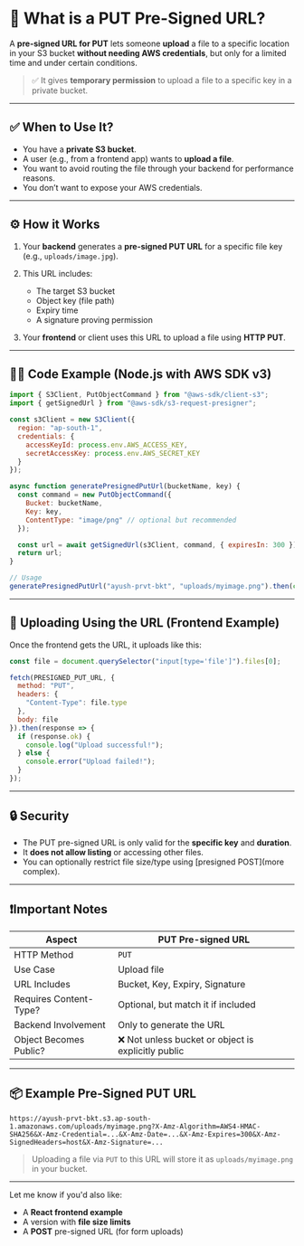 

# 🧠 What is a PUT Pre-Signed URL?

A **pre-signed URL for PUT** lets someone **upload** a file to a specific location in your S3 bucket **without needing AWS credentials**, but only for a limited time and under certain conditions.

> ✅ It gives **temporary permission** to upload a file to a specific key in a private bucket.

---

## ✅ When to Use It?

* You have a **private S3 bucket**.
* A user (e.g., from a frontend app) wants to **upload a file**.
* You want to avoid routing the file through your backend for performance reasons.
* You don’t want to expose your AWS credentials.

---

## ⚙️ How it Works

1. Your **backend** generates a **pre-signed PUT URL** for a specific file key (e.g., `uploads/image.jpg`).
2. This URL includes:

   * The target S3 bucket
   * Object key (file path)
   * Expiry time
   * A signature proving permission
3. Your **frontend** or client uses this URL to upload a file using **HTTP PUT**.

---

## 🧑‍💻 Code Example (Node.js with AWS SDK v3)

```js
import { S3Client, PutObjectCommand } from "@aws-sdk/client-s3";
import { getSignedUrl } from "@aws-sdk/s3-request-presigner";

const s3Client = new S3Client({
  region: "ap-south-1",
  credentials: {
    accessKeyId: process.env.AWS_ACCESS_KEY,
    secretAccessKey: process.env.AWS_SECRET_KEY
  }
});

async function generatePresignedPutUrl(bucketName, key) {
  const command = new PutObjectCommand({
    Bucket: bucketName,
    Key: key,
    ContentType: "image/png" // optional but recommended
  });

  const url = await getSignedUrl(s3Client, command, { expiresIn: 300 }); // valid for 5 minutes
  return url;
}

// Usage
generatePresignedPutUrl("ayush-prvt-bkt", "uploads/myimage.png").then(console.log);
```

---

## 🚀 Uploading Using the URL (Frontend Example)

Once the frontend gets the URL, it uploads like this:

```js
const file = document.querySelector("input[type='file']").files[0];

fetch(PRESIGNED_PUT_URL, {
  method: "PUT",
  headers: {
    "Content-Type": file.type
  },
  body: file
}).then(response => {
  if (response.ok) {
    console.log("Upload successful!");
  } else {
    console.error("Upload failed!");
  }
});
```

---

## 🔒 Security

* The PUT pre-signed URL is only valid for the **specific key** and **duration**.
* It **does not allow listing** or accessing other files.
* You can optionally restrict file size/type using \[presigned POST]\(more complex).

---

## ❗Important Notes

| Aspect                 | PUT Pre-signed URL                                 |
| ---------------------- | -------------------------------------------------- |
| HTTP Method            | `PUT`                                              |
| Use Case               | Upload file                                        |
| URL Includes           | Bucket, Key, Expiry, Signature                     |
| Requires Content-Type? | Optional, but match it if included                 |
| Backend Involvement    | Only to generate the URL                           |
| Object Becomes Public? | ❌ Not unless bucket or object is explicitly public |

---

## 📦 Example Pre-Signed PUT URL

```
https://ayush-prvt-bkt.s3.ap-south-1.amazonaws.com/uploads/myimage.png?X-Amz-Algorithm=AWS4-HMAC-SHA256&X-Amz-Credential=...&X-Amz-Date=...&X-Amz-Expires=300&X-Amz-SignedHeaders=host&X-Amz-Signature=...
```

> Uploading a file via `PUT` to this URL will store it as `uploads/myimage.png` in your bucket.

---

Let me know if you'd also like:

* A **React frontend example**
* A version with **file size limits**
* A **POST** pre-signed URL (for form uploads)
